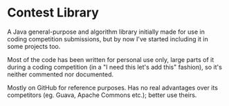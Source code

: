 # Contest Library
A Java general-purpose and algorithm library initially made for use in coding competition submissions, but by now I've started including it in some projects too.

Most of the code has been written for personal use only, large parts of it during a coding competition (in a "I need this let's add this" fashion), so it's neither commented nor documented.

Mostly on GitHub for reference purposes. Has no real advantages over its competitors (eg. Guava, Apache Commons etc.); better use theirs.